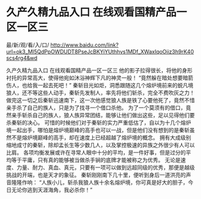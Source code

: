 # 久产久精九品入口 在线观看国精产品一区一区三

最/新/观/看/入/口/ http://www.baidu.com/link?url=ok3_Ml5QdPpOWDUDT8PseJcBKYiYUthhvs1MDf_XWaxIqoOiiz3h9rK40scs4rg4&wd

久产久精九品入口 在线观看国精产品一区一区三
他的影子拉得很长，将他的身形衬托的异常高大，使得他宛如沐浴神辉下凡的神灵一般！
    “竟然躲在暗处想要暗箭伤人，也给我一起去死吧！”
    秦斩目光如炬，洞悉跟随这几个熔炉境前来的蜕凡境狼人，还不等这些人动手，秦斩先发制人，率先将他们斩杀，完全不费吹灰之力！
    做完这一切之后秦斩迅速南下，这一次他感觉狼人族是铁了心要他死了，竟然不惜亲手杀了自己的族人，只是为了找寻一个借口杀他。
    为了一个莫须有的借口，竟然亲手斩杀自己的族人，狼人族异常团结，能够让他们做出这些，足以见得他们要杀秦斩的决心。
    可惜的时候他们对于秦斩的实力严重低估了，自以为十几个熔炉境一起出手，哪怕是熔炉境巅峰的高手也可以一战，但是他们没有想到的是秦斩虽然不是熔炉境巅峰的高手，却在速度上已经超越了熔炉境的概念。
    拥有大成级别缩地成寸的秦斩，除却孟长生等少数几人，以及掌控极速的异族之外很少有人可以比肩。
    各项均衡发展或许在寻常人眼中十分的平均，是一件好事，但是过分的平均等于平庸，只有真的能够被当做杀手锏的底牌才能被称之为优秀。
    无论是速度、力量、耐力、真血、真元，只要有一项可以做到远超同级的优秀，那便是越级挑战的开端，也是天才的象征。
    秦斩刚刚南下几十里，便听到身后一道洪亮的声音隆隆作响：
    “人族小儿，斩杀我狼人族十余名熔炉境，你可真是好大的胆子，今日无论你逃到天涯海角，我必杀你！”
